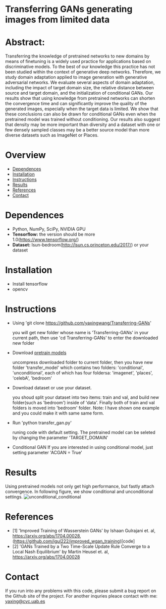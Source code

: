 # Transferring GANs generating images from limited data
# Abstract: 
Transferring the knowledge of pretrained networks to new domains by means of finetuning is a widely used practice for applications based on discriminative models. To the best of our knowledge this practice has not been studied within the context of generative deep networks. Therefore, we study domain adaptation applied to image generation with generative adversarial networks. We evaluate several aspects of domain adaptation, including the impact of target domain size, the relative distance between source and target domain, and the initialization of conditional GANs. Our results show that using knowledge from pretrained networks can shorten the convergence time and can significantly improve the quality of the generated images, especially when the target data is limited. We show that these conclusions can also be drawn for conditional GANs even when the pretrained model was trained without conditioning. Our results also suggest that density may be more important than diversity and a dataset with one or few densely sampled classes may be a better source model than more diverse datasets such as ImageNet or Places.

# Overview 
- [Dependences](#dependences)
- [Installation](#installtion)
- [Instructions](#instructions)
- [Results](#results)
- [References](#references)
- [Contact](#contact)
# Dependences 
- Python, NumPy, SciPy, NVIDIA GPU
- **Tensorflow:** the version should be more 1.0(https://www.tensorflow.org/)
- **Dataset:** lsun-bedroom(http://lsun.cs.princeton.edu/2017/) or your dataset 

# Installation 
- Install tensorflow
- opencv 
# Instructions
- Using 'git clone https://github.com/yaxingwang/Transferring-GANs'

    you will get new folder whose name is 'Transferring-GANs' in your current path, then  use 'cd Transferring-GANs' to enter the downloaded new folder
    
- Download [pretrain models](https://drive.google.com/drive/folders/1KYzR-NEwKT1582USX31samfZ3JoJ5ija)

    uncompress downloaded folder to current folder, then you have new folder 'transfer_model'  which contains two folders: 'conditional', 'unconditional', each of which has four foldersa: 'imagenet', 'places', 'celebA', 'bedroom'

- Download dataset or use your dataset.
    
    you shoud split your dataset into two items: train and val, and build new folder(such as 'bedroom') inside of 'data'. Finally both of train and val folders is moved into 'bedroom' folder.
    Note: I have shown one example and you could make it with same same form.

- Run 'python transfer_gan.py'

   runing code with default setting. The pretrained model can be seleted by changing the parameter 'TARGET_DOMAIN'
 
- Conditional GAN 
  If you are interested in using conditional model, just setting parameter 'ACGAN = True'
# Results 
Using pretrained models not only get high performance, but fastly attach convergence. In following figure, we show conditional and unconditional settings.
![unconditional_conditional](https://user-images.githubusercontent.com/16056485/40908899-5d8484be-67e8-11e8-894c-d4b19a54e48c.png)

# References 
- \[1\] 'Improved Training of Wasserstein GANs' by Ishaan Gulrajani et. al, https://arxiv.org/abs/1704.00028, (https://github.com/igul222/improved_wgan_training)[code] 
- \[2\] 'GANs Trained by a Two Time-Scale Update Rule Converge to a Local Nash Equilibrium' by Martin Heusel  et. al, https://arxiv.org/abs/1704.00028
# Contact

If you run into any problems with this code, please submit a bug report on the Github site of the project. For another inquries pleace contact with me: yaxing@cvc.uab.es

